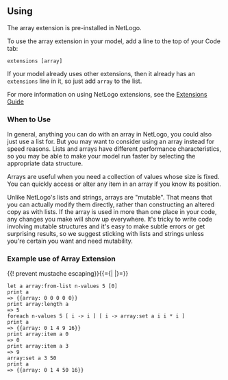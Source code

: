## Using

The array extension is pre-installed in NetLogo.

To use the array extension in your model, add a line to the top of your Code tab:

```
extensions [array]
```

If your model already uses other extensions, then it already has an
`extensions` line in it, so just add `array` to the list.

For more information on using NetLogo extensions,
see the [Extensions Guide](http://ccl.northwestern.edu/netlogo/docs/extensions.html)

### When to Use

In general, anything you can do with an array in NetLogo, you could
also just use a list for. But you may want to consider using an array
instead for speed reasons. Lists and arrays have different performance
 characteristics, so you may be able to make your model run faster by
selecting the appropriate data structure.

Arrays are useful when you need a collection of values whose size is
fixed. You can quickly access or alter any item in an array if you
know its position.

Unlike NetLogo's lists and strings, arrays are "mutable".
That means that you can actually modify them directly,
rather than constructing an altered copy as with lists. If
the array is used in more than one place in your code, any
changes you make will show up everywhere. It's tricky to write
code involving mutable structures and it's easy to make subtle
errors or get surprising results, so we suggest sticking with lists
and strings unless you're certain you want and need mutability.

### Example use of Array Extension
{{! prevent mustache escaping}}{{={| |}=}}
```NetLogo
let a array:from-list n-values 5 [0]
print a
=> {{array: 0 0 0 0 0}}
print array:length a
=> 5
foreach n-values 5 [ i -> i ] [ i -> array:set a i i * i ]
print a
=> {{array: 0 1 4 9 16}}
print array:item a 0
=> 0
print array:item a 3
=> 9
array:set a 3 50
print a
=> {{array: 0 1 4 50 16}}
```
